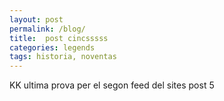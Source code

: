 ```yaml
---
layout: post
permalink: /blog/
title:  post cincsssss
categories: legends
tags: historia, noventas
---
```

 
 
 KK
 ultima prova per el segon feed del sites post 5
